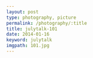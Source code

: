 ```yaml
---
layout: post
type: photography, picture
permalink: /photography/:title
title: julytalk-101
date: 2014-01-16
keyword: julytalk
imgpath: 101.jpg
---
```



